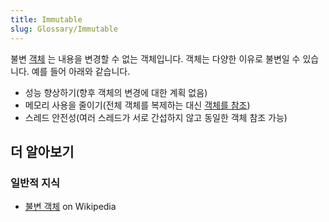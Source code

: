 ```yaml
---
title: Immutable
slug: Glossary/Immutable
---
```


불변 [객체](/ko/docs/Glossary/Object) 는 내용을 변경할 수 없는 객체입니다.
객체는 다양한 이유로 불변일 수 있습니다. 예를 들어 아래와 같습니다.

- 성능 향상하기(향후 객체의 변경에 대한 계획 없음)
- 메모리 사용을 줄이기(전체 객체를 복제하는 대신 [객체를 참조](/ko/docs/Glossary/Object_reference))
- 스레드 안전성(여러 스레드가 서로 간섭하지 않고 동일한 객체 참조 가능)

## 더 알아보기

### 일반적 지식

- [불변 객체](https://ko.wikipedia.org/wiki/%EB%B6%88%EB%B3%80%EA%B0%9D%EC%B2%B4) on Wikipedia
